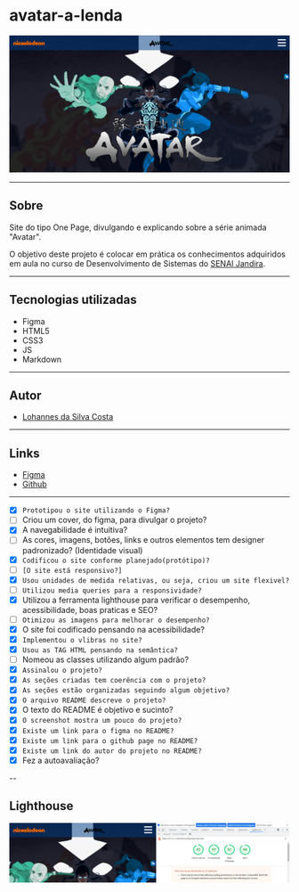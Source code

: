 # avatar-a-lenda

![](./images/Capturar.png)

---

## Sobre
Site do tipo One Page, divulgando e explicando sobre a série animada "Avatar".

O objetivo deste projeto é colocar em prática os conhecimentos adquiridos em aula no curso de Desenvolvimento de Sistemas do [SENAI Jandira](https://jandira.sp.senai.br/).

---
## Tecnologias utilizadas
- Figma
- HTML5
- CSS3
- JS
- Markdown

---
## Autor
- [Lohannes da Silva Costa](https://github.com/Lohannn)

---
## Links
- [Figma](https://www.figma.com/file/ZYdnHcemBedHFLmvtIgiMq/Avatar?node-id=0%3A1&t=s3D5EUGjbI0b4d3U-0)
- [Github](https://lohannn.github.io/Lohannes-da-Silva-Costa/ds1t-a/lohannes/index.html)

---
- [x] `Prototipou o site utilizando o Figma?`
- [ ] Criou um cover, do figma, para divulgar o projeto?
- [x] A navegabilidade é intuitiva?
- [ ] As cores, imagens, botões, links e outros elementos tem designer padronizado? (Identidade visual)
- [x] `Codificou o site conforme planejado(protótipo)?`
- [ ] `[O site está responsivo?]`
- [x] `Usou unidades de medida relativas, ou seja, criou um site flexivel?`
- [ ] `Utilizou media queries para a responsividade?`
- [X] Utilizou a ferramenta lighthouse para verificar o desempenho, acessibilidade, boas praticas e SEO?
- [ ] `Otimizou as imagens para melhorar o desempenho?`
- [x] O site foi codificado pensando na acessibilidade? 
- [x] `Implementou o vlibras no site?`
- [x] `Usou as TAG HTML pensando na semântica?`
- [ ] Nomeou as classes utilizando algum padrão?
- [x] `Assinalou o projeto?`
- [x] `As seções criadas tem coerência com o projeto?`
- [x] `As seções estão organizadas seguindo algum objetivo?`
- [x] `O arquivo README descreve o projeto?`
- [x] O texto do README é objetivo e sucinto?
- [x] `O screenshot mostra um pouco do projeto?`
- [x] `Existe um link para o figma no README?`
- [x] `Existe um link para o github page no README?`
- [x] `Existe um link do autor do projeto no README?`
- [x] Fez a autoavaliação?

--
## Lighthouse
![](./images/Capturar1.png)
